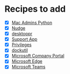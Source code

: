 # Recipes to add

- [x] [Mac Admins Python](https://github.com/macadmins/python)
- [x] [Nudge](https://github.com/macadmins/nudge)
- [x] [desktoppr](https://github.com/scriptingosx/desktoppr)
- [x] [Support App](https://github.com/root3nl/SupportApp)
- [x] [Privileges](https://github.com/SAP/macOS-enterprise-privileges)
- [x] [dockutil](https://github.com/kcrawford/dockutil)
- [x] [Microsoft Company Portal](https://github.com/autopkg/smithjw-recipes/blob/master/Microsoft/Microsoft_Company_Portal.jamf.recipe.yaml)
- [x] [Microsoft Edge](https://github.com/smithjw/smithjw-actions-recipes/blob/main/Microsoft_Edge/Microsoft_Edge.jamf.recipe.yaml)
- [x] [Microsoft Teams](https://github.com/autopkg/smithjw-recipes/blob/master/Microsoft/Microsoft_Teams.jamf.recipe.yaml)
